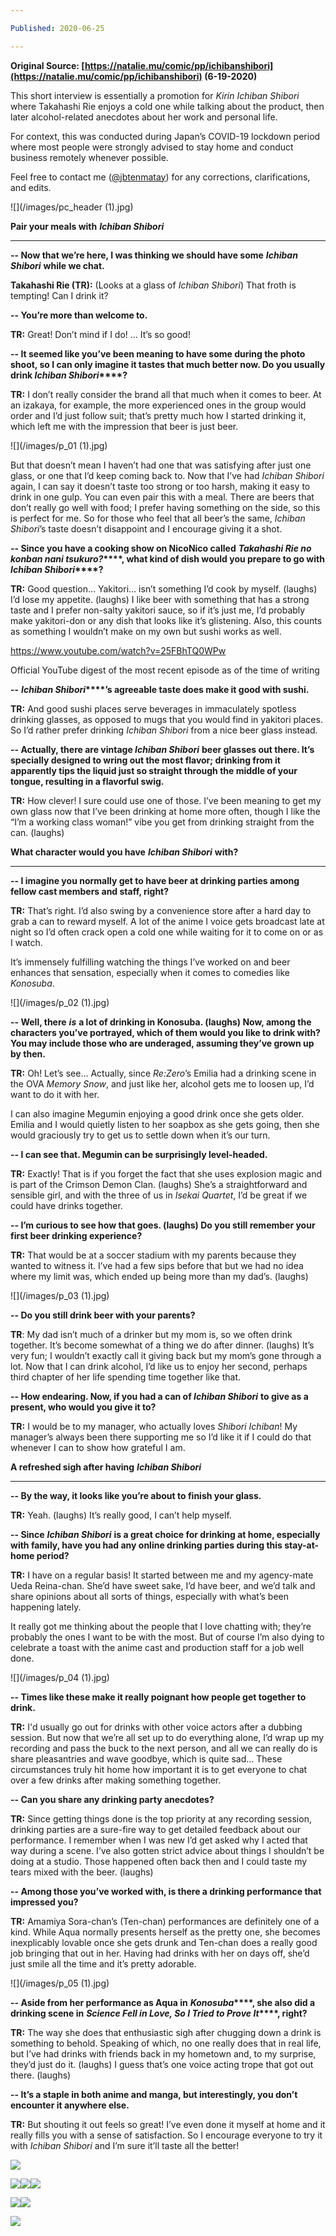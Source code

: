 ```yaml
---

Published: 2020-06-25

---
```

**Original Source: [https://natalie.mu/comic/pp/ichibanshibori](https://natalie.mu/comic/pp/ichibanshibori) (6-19-2020)**

This short interview is essentially a promotion for _Kirin Ichiban Shibori_ where Takahashi Rie enjoys a cold one while talking about the product, then later alcohol-related anecdotes about her work and personal life.

For context, this was conducted during Japan’s COVID-19 lockdown period where most people were strongly advised to stay home and conduct business remotely whenever possible.

Feel free to contact me ([@jbtenmatay](https://twitter.com/jbtenmatay)) for any corrections, clarifications, and edits.

![](/images/pc_header (1).jpg)

**Pair your meals with** **_Ichiban Shibori_**

* * *

**\-- Now that we’re here, I was thinking we should have some** **_Ichiban Shibori_** **while we chat.**

**Takahashi Rie (TR):** (Looks at a glass of _Ichiban Shibori_) That froth is tempting! Can I drink it?

**\-- You’re more than welcome to.**

**TR:** Great! Don’t mind if I do! … It’s so good!

**\-- It seemed like you’ve been meaning to have some during the photo shoot, so I can only imagine it tastes that much better now. Do you usually drink _Ichiban Shibori_****?**

**TR:** I don’t really consider the brand all that much when it comes to beer. At an izakaya, for example, the more experienced ones in the group would order and I’d just follow suit; that’s pretty much how I started drinking it, which left me with the impression that beer is just beer.

![](/images/p_01 (1).jpg)

But that doesn’t mean I haven’t had one that was satisfying after just one glass, or one that I’d keep coming back to. Now that I’ve had _Ichiban Shibori_ again, I can say it doesn’t taste too strong or too harsh, making it easy to drink in one gulp. You can even pair this with a meal. There are beers that don’t really go well with food; I prefer having something on the side, so this is perfect for me. So for those who feel that all beer’s the same, _Ichiban Shibori_’s taste doesn’t disappoint and I encourage giving it a shot.

**\-- Since you have a cooking show on NicoNico called** **_Takahashi Rie no konban nani tsukuro?_****, what kind of dish would you prepare to go with** **_Ichiban Shibori_****?**
  
**TR:** Good question… Yakitori… isn’t something I’d cook by myself. (laughs) I’d lose my appetite. (laughs) I like beer with something that has a strong taste and I prefer non-salty yakitori sauce, so if it’s just me, I’d probably make yakitori-don or any dish that looks like it’s glistening. Also, this counts as something I wouldn’t make on my own but sushi works as well.

https://www.youtube.com/watch?v=25FBhTQ0WPw

Official YouTube digest of the most recent episode as of the time of writing

**\--** **_Ichiban Shibori_****’s agreeable taste does make it good with sushi.**

**TR:** And good sushi places serve beverages in immaculately spotless drinking glasses, as opposed to mugs that you would find in yakitori places. So I’d rather prefer drinking _Ichiban Shibori_ from a nice beer glass instead.

**\-- Actually, there are vintage _Ichiban Shibori_** **beer glasses out there. It’s specially designed to wring out the most flavor; drinking from it apparently tips the liquid just so straight through the middle of your tongue, resulting in a flavorful swig.**

**TR:** How clever! I sure could use one of those. I’ve been meaning to get my own glass now that I’ve been drinking at home more often, though I like the “I’m a working class woman!” vibe you get from drinking straight from the can. (laughs)

**What character would you have** **_Ichiban Shibori_** **with?**

* * *

**\-- I imagine you normally get to have beer at drinking parties among fellow cast members and staff, right?**

**TR:** That’s right. I’d also swing by a convenience store after a hard day to grab a can to reward myself. A lot of the anime I voice gets broadcast late at night so I’d often crack open a cold one while waiting for it to come on or as I watch.

It’s immensely fulfilling watching the things I’ve worked on and beer enhances that sensation, especially when it comes to comedies like _Konosuba_.

![](/images/p_02 (1).jpg)

**\-- Well, there** **_is_** **a lot of drinking in Konosuba. (laughs) Now, among the characters you’ve portrayed, which of them would you like to drink with? You may include those who are underaged, assuming they’ve grown up by then.**

**TR:** Oh! Let’s see… Actually, since _Re:Zero_’s Emilia had a drinking scene in the OVA _Memory Snow_, and just like her, alcohol gets me to loosen up, I’d want to do it with her.

I can also imagine Megumin enjoying a good drink once she gets older. Emilia and I would quietly listen to her soapbox as she gets going, then she would graciously try to get us to settle down when it’s our turn.

**\-- I can see that. Megumin can be surprisingly level-headed.**

**TR:** Exactly! That is if you forget the fact that she uses explosion magic and is part of the Crimson Demon Clan. (laughs) She’s a straightforward and sensible girl, and with the three of us in _Isekai Quartet_, I’d be great if we could have drinks together.

**\-- I’m curious to see how that goes. (laughs) Do you still remember your first beer drinking experience?**

**TR:** That would be at a soccer stadium with my parents because they wanted to witness it. I’ve had a few sips before that but we had no idea where my limit was, which ended up being more than my dad’s. (laughs)

![](/images/p_03 (1).jpg)

**\-- Do you still drink beer with your parents?**

**TR**: My dad isn’t much of a drinker but my mom is, so we often drink together. It’s become somewhat of a thing we do after dinner. (laughs) It’s very fun; I wouldn’t exactly call it giving back but my mom’s gone through a lot. Now that I can drink alcohol, I’d like us to enjoy her second, perhaps third chapter of her life spending time together like that.

**\-- How endearing. Now, if you had a can of _Ichiban Shibori_** **to give as a present, who would you give it to?**

**TR:** I would be to my manager, who actually loves _Shibori Ichiban_! My manager’s always been there supporting me so I’d like it if I could do that whenever I can to show how grateful I am. 

**A refreshed sigh after having** **_Ichiban Shibori_**

* * *

**\-- By the way, it looks like you’re about to finish your glass.**

**TR:** Yeah. (laughs) It’s really good, I can’t help myself.

**\-- Since** **_Ichiban Shibori_** **is a great choice for drinking at home, especially with family, have you had any online drinking parties during this stay-at-home period?**

**TR:** I have on a regular basis! It started between me and my agency-mate Ueda Reina-chan. She’d have sweet sake, I’d have beer, and we’d talk and share opinions about all sorts of things, especially with what’s been happening lately.

It really got me thinking about the people that I love chatting with; they’re probably the ones I want to be with the most. But of course I’m also dying to celebrate a toast with the anime cast and production staff for a job well done.

![](/images/p_04 (1).jpg)

**\-- Times like these make it really poignant how people get together to drink.**

**TR:** I'd usually go out for drinks with other voice actors after a dubbing session. But now that we’re all set up to do everything alone, I’d wrap up my recording and pass the buck to the next person, and all we can really do is share pleasantries and wave goodbye, which is quite sad… These circumstances truly hit home how important it is to get everyone to chat over a few drinks after making something together.  

**\-- Can you share any drinking party anecdotes?**

**TR:** Since getting things done is the top priority at any recording session, drinking parties are a sure-fire way to get detailed feedback about our performance. I remember when I was new I’d get asked why I acted that way during a scene. I’ve also gotten strict advice about things I shouldn’t be doing at a studio. Those happened often back then and I could taste my tears mixed with the beer. (laughs)

**\-- Among those you’ve worked with, is there a drinking performance that impressed you?**

**TR:** Amamiya Sora-chan’s (Ten-chan) performances are definitely one of a kind. While Aqua normally presents herself as the pretty one, she becomes inexplicably lovable once she gets drunk and Ten-chan does a really good job bringing that out in her. Having had drinks with her on days off, she’d just smile all the time and it’s pretty adorable.

![](/images/p_05 (1).jpg)

**\-- Aside from her performance as Aqua in** **_Konosuba_****, she also did a drinking scene in** **_Science Fell in Love, So I Tried to Prove It_****, right?**

**TR:** The way she does that enthusiastic sigh after chugging down a drink is something to behold. Speaking of which, no one really does that in real life, but I’ve had drinks with friends back in my hometown and, to my surprise, they’d just do it. (laughs) I guess that’s one voice acting trope that got out there. (laughs)

**\-- It’s a staple in both anime and manga, but interestingly, you don’t encounter it anywhere else.**

**TR:** But shouting it out feels so great! I’ve even done it myself at home and it really fills you with a sense of satisfaction. So I encourage everyone to try it with _Ichiban Shibori_ and I’m sure it’ll taste all the better! 

![](/images/g_04.jpg)

![](/images/g_02.jpg)![](/images/g_01.jpg)![](/images/g_07.jpg)

![](/images/g_06.jpg)![](/images/g_03.jpg)

![](/images/g_05.jpg)
